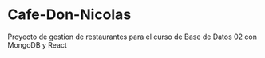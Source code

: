 # Cafe-Don-Nicolas
Proyecto de gestion de restaurantes para el curso de Base de Datos 02 con MongoDB y React 
